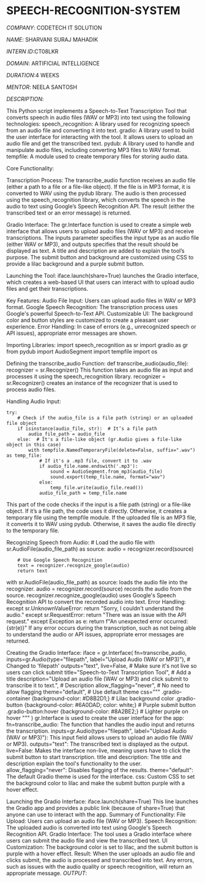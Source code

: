 # SPEECH-RECOGNITION-SYSTEM

*COMPANY*: CODETECH IT SOLUTION

*NAME*: SHARVANI SURAJ MAHADIK

*INTERN ID*:CT08LKR

*DOMAIN*: ARTIFICIAL INTELLIGENCE

*DURATION*:4 WEEKS

*MENTOR*: NEELA SANTOSH

*DESCRIPTION*:

This Python script implements a Speech-to-Text Transcription Tool that converts speech in audio files (WAV or MP3) into text using the following technologies:
speech_recognition: A library used for recognizing speech from an audio file and converting it into text.
gradio: A library used to build the user interface for interacting with the tool. It allows users to upload an audio file and get the transcribed text.
pydub: A library used to handle and manipulate audio files, including converting MP3 files to WAV format.
tempfile: A module used to create temporary files for storing audio data.

Core Functionality:

Transcription Process:
The transcribe_audio function receives an audio file (either a path to a file or a file-like object).
If the file is in MP3 format, it is converted to WAV using the pydub library.
The audio is then processed using the speech_recognition library, which converts the speech in the audio to text using Google’s Speech Recognition API.
The result (either the transcribed text or an error message) is returned.

Gradio Interface:
The gr.Interface function is used to create a simple web interface that allows users to upload audio files (WAV or MP3) and receive transcriptions.
The inputs parameter specifies the input type as an audio file (either WAV or MP3), and outputs specifies that the result should be displayed as text.
A title and description are added to explain the tool’s purpose.
The submit button and background are customized using CSS to provide a lilac background and a purple submit button.

Launching the Tool:
iface.launch(share=True) launches the Gradio interface, which creates a web-based UI that users can interact with to upload audio files and get their transcriptions.

Key Features:
Audio File Input: Users can upload audio files in WAV or MP3 format.
Google Speech Recognition: The transcription process uses Google's powerful Speech-to-Text API.
Customizable UI: The background color and button styles are customized to create a pleasant user experience.
Error Handling: In case of errors (e.g., unrecognized speech or API issues), appropriate error messages are shown.

Importing Libraries:
import speech_recognition as sr
import gradio as gr
from pydub import AudioSegment
import tempfile
import os

Defining the transcribe_audio Function:
def transcribe_audio(audio_file):
    recognizer = sr.Recognizer()
This function takes an audio file as input and processes it using the speech_recognition library.
recognizer = sr.Recognizer() creates an instance of the recognizer that is used to process audio files.

Handling Audio Input:

    try:
        # Check if the audio_file is a file path (string) or an uploaded file object
        if isinstance(audio_file, str):  # It’s a file path
            audio_file_path = audio_file
        else:  # It's a file-like object (gr.Audio gives a file-like object in this case)
            with tempfile.NamedTemporaryFile(delete=False, suffix=".wav") as temp_file:
                # If it's a .mp3 file, convert it to .wav
                if audio_file.name.endswith('.mp3'):
                    sound = AudioSegment.from_mp3(audio_file)
                    sound.export(temp_file.name, format="wav")
                else:
                    temp_file.write(audio_file.read())
                audio_file_path = temp_file.name
This part of the code checks if the input is a file path (string) or a file-like object.
If it’s a file path, the code uses it directly. Otherwise, it creates a temporary file using the tempfile module.
If the uploaded file is an MP3 file, it converts it to WAV using pydub. Otherwise, it saves the audio file directly to the temporary file.

Recognizing Speech from Audio:
    # Load the audio file
        with sr.AudioFile(audio_file_path) as source:
            audio = recognizer.record(source)

        # Use Google Speech Recognition
        text = recognizer.recognize_google(audio)
        return text
with sr.AudioFile(audio_file_path) as source: loads the audio file into the recognizer.
audio = recognizer.record(source) records the audio from the source.
recognizer.recognize_google(audio) uses Google's Speech Recognition API to convert the recorded audio into text.
Error Handling:
    except sr.UnknownValueError:
        return "Sorry, I couldn't understand the audio."
    except sr.RequestError:
        return "There was an issue with the API request."
    except Exception as e:
        return f"An unexpected error occurred: {str(e)}"
If any error occurs during the transcription, such as not being able to understand the audio or API issues, appropriate error messages are returned.

Creating the Gradio Interface:
iface = gr.Interface(
    fn=transcribe_audio, 
    inputs=gr.Audio(type="filepath", label="Upload Audio (WAV or MP3)"),  # Changed to 'filepath'
    outputs="text", 
    live=False,  # Make sure it's not live so users can click submit
    title="Speech-to-Text Transcription Tool",  # Add a title
    description="Upload an audio file (WAV or MP3) and click submit to transcribe it to text.",  # Description
    allow_flagging="never",  # No need to allow flagging
    theme="default",  # Use default theme
    css=""" .gradio-container {background-color: #D8B2D1;}  # Lilac background color
             .gradio-button {background-color: #6A0DAD; color: white;}  # Purple submit button
             .gradio-button:hover {background-color: #8A2BE2;}  # Lighter purple on hover """
)
gr.Interface is used to create the user interface for the app:
fn=transcribe_audio: The function that handles the audio input and returns the transcription.
inputs=gr.Audio(type="filepath", label="Upload Audio (WAV or MP3)"): This input field allows users to upload an audio file (WAV or MP3).
outputs="text": The transcribed text is displayed as the output.
live=False: Makes the interface non-live, meaning users have to click the submit button to start transcription.
title and description: The title and description explain the tool's functionality to the user.
allow_flagging="never": Disables flagging of the results.
theme="default": The default Gradio theme is used for the interface.
css: Custom CSS to set the background color to lilac and make the submit button purple with a hover effect.

Launching the Gradio Interface:
iface.launch(share=True)
This line launches the Gradio app and provides a public link (because of share=True) that anyone can use to interact with the app.
Summary of Functionality:
File Upload: Users can upload an audio file (WAV or MP3).
Speech Recognition: The uploaded audio is converted into text using Google's Speech Recognition API.
Gradio Interface: The tool uses a Gradio interface where users can submit the audio file and view the transcribed text.
UI Customization: The background color is set to lilac, and the submit button is purple with a hover effect.
Result:
When the user uploads an audio file and clicks submit, the audio is processed and transcribed into text. Any errors, such as issues with the audio quality or speech recognition, will return an appropriate message.
*OUTPUT*:


